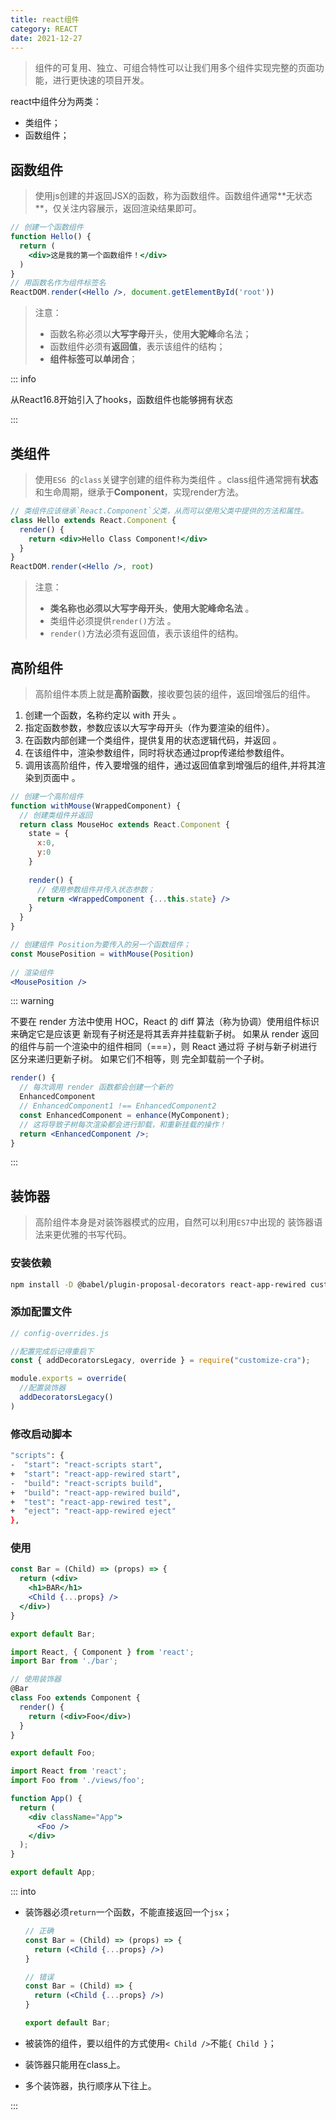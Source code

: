 ```yaml
---
title: react组件
category: REACT
date: 2021-12-27
---
```


> 组件的可复用、独立、可组合特性可以让我们用多个组件实现完整的页面功能，进行更快速的项目开发。

react中组件分为两类：

- 类组件；
- 函数组件；

## 函数组件

> 使用js创建的并返回JSX的函数，称为函数组件。函数组件通常**⽆状态**，仅关注内容展示，返回渲染结果即可。

```jsx
// 创建一个函数组件
function Hello() { 
  return ( 
    <div>这是我的第一个函数组件！</div> 
  ) 
} 
// 用函数名作为组件标签名
ReactDOM.render(<Hello />, document.getElementById('root'))
```

> 注意：
>
> - 函数名称必须以**大写字母**开头，使用**大驼峰**命名法；
> - 函数组件必须有**返回值**，表示该组件的结构；
> - **组件标签可以单闭合**；

::: info

从React16.8开始引⼊了hooks，函数组件也能够拥有状态

:::

## 类组件

> 使用`ES6 `的`class`关键字创建的组件称为类组件 。class组件通常拥有**状态**和⽣命周期，继承于**Component**，实现render⽅法。

```jsx
// 类组件应该继承`React.Component`父类，从而可以使用父类中提供的方法和属性。
class Hello extends React.Component { 
  render() { 
    return <div>Hello Class Component!</div> 
  } 
} 
ReactDOM.render(<Hello />, root) 
```

> 注意：
>
> - **类名称也必须以大写字母开头**，**使用大驼峰命名法**  。
> - 类组件必须提供`render()`方法 。
> -  `render()`方法必须有返回值，表示该组件的结构。

## 高阶组件

> 高阶组件本质上就是**高阶函数**，接收要包装的组件，返回增强后的组件。
>

1. 创建一个函数，名称约定以 with 开头 。
2. 指定函数参数，参数应该以大写字母开头（作为要渲染的组件）。
3. 在函数内部创建一个类组件，提供复用的状态逻辑代码，并返回 。
4. 在该组件中，渲染参数组件，同时将状态通过prop传递给参数组件。
5. 调用该高阶组件，传入要增强的组件，通过返回值拿到增强后的组件,并将其渲染到页面中 。

```jsx
// 创建一个高阶组件
function withMouse(WrappedComponent) { 
  // 创建类组件并返回
  return class MouseHoc extends React.Component {
    state = {
      x:0,
      y:0
    }
    
    render() {
      // 使用参数组件并传入状态参数；
      return <WrappedComponent {...this.state} /> 
    }
  } 
} 

// 创建组件 Position为要传入的另一个函数组件；
const MousePosition = withMouse(Position) 
 
// 渲染组件 
<MousePosition /> 
```

::: warning

不要在 render ⽅法中使⽤ HOC，React 的 diff 算法（称为协调）使⽤组件标识来确定它是应该更 新现有⼦树还是将其丢弃并挂载新⼦树。 如果从 render 返回 的组件与前⼀个渲染中的组件相同（===），则 React 通过将 ⼦树与新⼦树进⾏区分来递归更新⼦树。 如果它们不相等，则 完全卸载前⼀个⼦树。

```jsx
render() {
  // 每次调⽤ render 函数都会创建⼀个新的
  EnhancedComponent
  // EnhancedComponent1 !== EnhancedComponent2
  const EnhancedComponent = enhance(MyComponent);
  // 这将导致⼦树每次渲染都会进⾏卸载，和重新挂载的操作！
  return <EnhancedComponent />;
}
```

:::

## 装饰器

> ⾼阶组件本身是对装饰器模式的应⽤，⾃然可以利⽤`ES7`中出现的 装饰器语法来更优雅的书写代码。

### 安装依赖

```bash
npm install -D @babel/plugin-proposal-decorators react-app-rewired customize-cra
```

### 添加配置文件

```javascript
// config-overrides.js

//配置完成后记得重启下
const { addDecoratorsLegacy, override } = require("customize-cra");

module.exports = override(
  //配置装饰器
  addDecoratorsLegacy()
)
```

### 修改启动脚本

```bash
"scripts": {
-  "start": "react-scripts start",
+  "start": "react-app-rewired start",
-  "build": "react-scripts build",
+  "build": "react-app-rewired build",
+  "test": "react-app-rewired test",
+  "eject": "react-app-rewired eject"
},
```

### 使用

```jsx
const Bar = (Child) => (props) => {
  return (<div>
    <h1>BAR</h1>
    <Child {...props} />
  </div>)
}

export default Bar;
```

```jsx
import React, { Component } from 'react';
import Bar from './bar';

// 使用装饰器
@Bar
class Foo extends Component {
  render() {
    return (<div>Foo</div>)
  }
}

export default Foo;
```

```jsx
import React from 'react';
import Foo from './views/foo';

function App() {
  return (
    <div className="App">
      <Foo />
    </div>
  );
}

export default App;
```

::: into

- 装饰器必须`return`一个函数，不能直接返回一个`jsx`；

  ```jsx
  // 正确
  const Bar = (Child) => (props) => {
    return (<Child {...props} />)
  }
  
  // 错误
  const Bar = (Child) => {
    return (<Child {...props} />)
  }
  
  export default Bar;
  ```

- 被装饰的组件，要以组件的方式使用`< Child />`不能`{ Child }`；

- 装饰器只能⽤在class上。

-  多个装饰器，执⾏顺序从下往上。

:::
